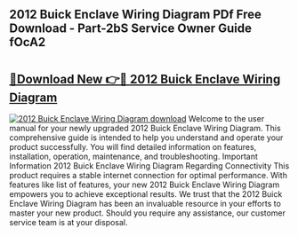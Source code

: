 ## 2012 Buick Enclave Wiring Diagram PDf Free Download - Part-2bS Service Owner Guide fOcA2

# <h2><a href="http://dfkpv8.blite.top/?on=2012+Buick+Enclave+Wiring+Diagram">🔗Download New 👉🔴 2012 Buick Enclave Wiring Diagram</a></h2>

[![2012 Buick Enclave Wiring Diagram download](https://i.imgur.com/lujVjoI.png)](http://dfkpv8.blite.top/?on=2012+Buick+Enclave+Wiring+Diagram)
Welcome to the user manual for your newly upgraded 2012 Buick Enclave Wiring Diagram. This comprehensive guide is intended to help you understand and operate your product successfully. You will find detailed information on features, installation, operation, maintenance, and troubleshooting. Important Information 2012 Buick Enclave Wiring Diagram Regarding Connectivity This product requires a stable internet connection for optimal performance. With features like list of features, your new 2012 Buick Enclave Wiring Diagram empowers you to achieve exceptional results. We trust that the 2012 Buick Enclave Wiring Diagram has been an invaluable resource in your efforts to master your new product. Should you require any assistance, our customer service team is at your disposal.
